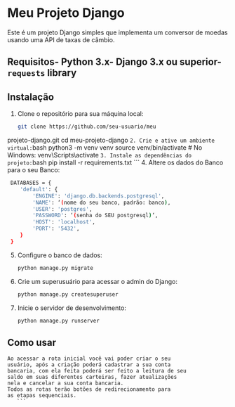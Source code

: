 # Meu Projeto Django
 Este é um projeto Django simples que implementa um 
conversor de moedas usando uma API de taxas de 
câmbio.
 ## Requisitos- Python 3.x- Django 3.x ou superior- `requests` library
 ## Instalação
 1. Clone o repositório para sua máquina local:
    ```bash
    git clone https://github.com/seu-usuario/meu
projeto-django.git
    cd meu-projeto-django
    ```
 2. Crie e ative um ambiente virtual:
    ```bash
    python3 -m venv venv
    source venv/bin/activate  # No Windows: 
venv\Scripts\activate
    ```
 3. Instale as dependências do projeto:
    ```bash
    pip install -r requirements.txt
    ```
 4. Altere os dados do Banco para o seu Banco:
```bash
 DATABASES = {
    'default': {
        'ENGINE': 'django.db.backends.postgresql',
        'NAME': ‘(nome do seu banco, padrão: banco), 
        'USER': 'postgres',
        'PASSWORD': ‘(senha do SEU postgresql)‘,
        'HOST': 'localhost',  
        'PORT': '5432',        
    }
 }
 ```
 5. Configure o banco de dados:
    ```bash
    python manage.py migrate
    ```
 6. Crie um superusuário para acessar o admin do 
Django:
    ```bash
    python manage.py createsuperuser
    ```
 7. Inicie o servidor de desenvolvimento:
    ```bash
    python manage.py runserver
    ```
 ## Como usar
 ```
Ao acessar a rota inicial você vai poder criar o seu 
usuário, após a criação poderá cadastrar a sua conta 
bancaria, com ela feita poderá ser feito a leitura de seu 
saldo em suas diferentes carteiras, fazer atualizações 
nela e cancelar a sua conta bancaria. 
Todos as rotas terão botões de redirecionamento para 
as etapas sequenciais.
    ```
